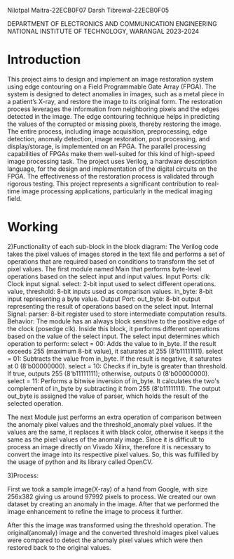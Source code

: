 


Nilotpal Maitra-22ECB0F07 
Darsh Tibrewal-22ECB0F05 


DEPARTMENT OF ELECTRONICS AND COMMUNICATION ENGINEERING NATIONAL INSTITUTE OF TECHNOLOGY, WARANGAL 
2023-2024



# Introduction

This project aims to design and implement an image restoration system using edge contouring on a Field Programmable Gate Array (FPGA). The system is designed to detect anomalies in images, such as a metal piece in a patient’s X-ray, and restore the image to its original form. The restoration process leverages the information from neighboring pixels and the edges detected in the image. The edge contouring technique helps in predicting the values of the corrupted or missing pixels, thereby restoring the image. The entire process, including image acquisition, preprocessing, edge detection, anomaly detection, image restoration, post processing, and display/storage, is implemented on an FPGA. The parallel processing capabilities of FPGAs make them well-suited for this kind of high-speed image processing task. The project uses Verilog, a hardware description language, for the design and implementation of the digital circuits on the FPGA. The effectiveness of the restoration process is validated through rigorous testing. This project represents a significant contribution to real-time image processing applications, particularly in the medical imaging field.

# Working 

2)Functionality of each sub-block in the block diagram: 
The Verilog code takes the pixel values of images stored in the text file and performs a set of operations that are required based on conditions to transform the set of pixel values.
The first module named Main that performs byte-level operations based on the select input and input values. 
Input Ports:
clk: Clock input signal.
select: 2-bit input used to select different operations.
value, threshold: 8-bit inputs used as comparison values.
in_byte: 8-bit input representing a byte value.
Output Port:
out_byte: 8-bit output representing the result of operations based on the select input.
Internal Signal:
parser: 8-bit register used to store intermediate computation results.
Behavior:
The module has an always block sensitive to the positive edge of the clock (posedge clk). Inside this block, it performs different operations based on the value of the select input.
The select input determines which operation to perform:
select = 00: Adds the value to in_byte. If the result exceeds 255 (maximum 8-bit value), it saturates at 255 (8'b11111111).
select = 01: Subtracts the value from in_byte. If the result is negative, it saturates at 0 (8'b00000000).
select = 10: Checks if in_byte is greater than threshold. If true, outputs 255 (8'b11111111); otherwise, outputs 0 (8'b00000000).
select = 11: Performs a bitwise inversion of in_byte. It calculates the two's complement of in_byte by subtracting it from 255 (8'b11111111).
The output out_byte is assigned the value of parser, which holds the result of the selected operation.

The next Module just performs an extra operation of comparison between the anomaly pixel values and the threshold_anomaly pixel values.
If the values are the same, it replaces it with black color, otherwise it keeps it the same as the pixel values of the anomaly image.
Since it is difficult to process an image directly on Vivado Xilinx, therefore it is necessary to convert the image into its respective pixel values.
So, this was fulfilled by the usage of python and its library called OpenCV.

3)Process: 

First we took a sample image(X-ray) of a hand from Google, with size 256x382 giving us around 97992 pixels to process.
We created our own dataset by creating an anomaly in the image. After that we performed the image enhancement to refine the image to process it further.


After this the image was transformed using the threshold operation.
The original(anomaly) image and the converted threshold images pixel values were compared to detect the anomaly pixel values which were then restored back to the original values.
